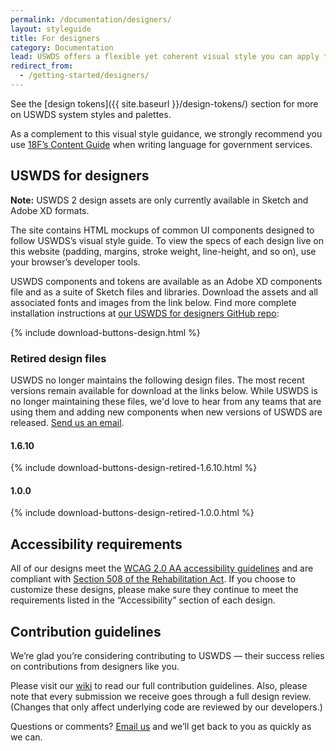 ```yaml
---
permalink: /documentation/designers/
layout: styleguide
title: For designers
category: Documentation
lead: USWDS offers a flexible yet coherent visual style you can apply to any government website. Our visual style offers a clean, modern aesthetic that meets high standards of usability and accessibility while promoting credibility and trust.
redirect_from:
  - /getting-started/designers/
---
```


See the [design tokens]({{ site.baseurl }}/design-tokens/) section for more on USWDS system styles and palettes.

As a complement to this visual style guidance, we strongly recommend you use [18F’s Content Guide](https://pages.18f.gov/content-guide/) when writing language for government services.

## USWDS for designers

<div class="site-note"><strong>Note:</strong> USWDS 2 design assets are only currently available in Sketch and Adobe XD formats.</div>

The site contains HTML mockups of common UI components designed to follow USWDS’s visual style guide. To view the specs of each design live on this website (padding, margins, stroke weight, line-height, and so on), use your browser’s developer tools.

USWDS components and tokens are available as an Adobe XD components file and as a suite of Sketch files and libraries. Download the assets and all associated fonts and images from the link below. Find more complete installation instructions at [our USWDS for designers GitHub repo](https://www.github.com/uswds/uswds-for-designers):

{% include download-buttons-design.html %}

### Retired design files
USWDS no longer maintains the following design files. The most recent versions remain available for download at the links below. While USWDS is no longer maintaining these files, we'd love to hear from any teams that are using them and adding new components when new versions of USWDS are released. [Send us an email](mailto:@uswds@gsa.gov).

#### 1.6.10
{% include download-buttons-design-retired-1.6.10.html %}

#### 1.0.0
{% include download-buttons-design-retired-1.0.0.html %}

## Accessibility requirements

All of our designs meet the [WCAG 2.0 AA accessibility guidelines](https://www.w3.org/TR/WCAG20/) and are compliant with [Section 508 of the Rehabilitation Act](http://www.section508.gov/). If you choose to customize these designs, please make sure they continue to meet the requirements listed in the “Accessibility” section of each design.

## Contribution guidelines

We’re glad you’re considering contributing to USWDS — their success relies on contributions from designers like you.

Please visit our [wiki](https://github.com/uswds/uswds/wiki/Contribution-Guidelines:-Design) to read our full contribution guidelines. Also, please note that every submission we receive goes through a full design review. (Changes that only affect underlying code are reviewed by our developers.)

Questions or comments? [Email us](mailto:uswds@gsa.gov) and we’ll get back to you as quickly as we can.
